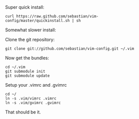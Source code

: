 Super quick install:

    curl https://raw.github.com/sebastian/vim-config/master/quickinstall.sh | sh

Somewhat slower install:

Clone the git repository:

    git clone git://github.com/sebastian/vim-config.git ~/.vim

Now get the bundles:

    cd ~/.vim
    git submodule init
    git submodule update

Setup your .vimrc and .gvimrc

    cd ~/
    ln -s .vim/vimrc .vimrc
    ln -s .vim/gvimrc .gvimrc

That should be it.
